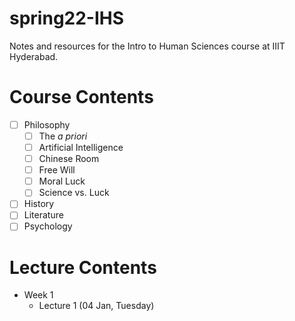 # spring22-IHS
Notes and resources for the Intro to Human Sciences course at IIIT Hyderabad.

# Course Contents
- [ ] Philosophy
    - [ ] The *a priori*
    - [ ] Artificial Intelligence
    - [ ] Chinese Room
    - [ ] Free Will
    - [ ] Moral Luck
    - [ ] Science vs. Luck
- [ ] History
- [ ] Literature
- [ ] Psychology

# Lecture Contents
* Week 1
    * Lecture 1 (04 Jan, Tuesday)
